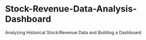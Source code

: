 # Stock-Revenue-Data-Analysis-Dashboard
Analyzing Historical Stock/Revenue Data and Building a Dashboard

